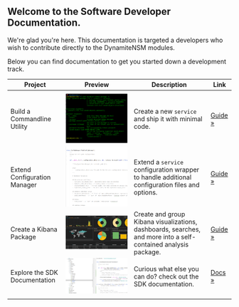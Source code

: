 ## Welcome to the Software Developer Documentation.
We're glad you're here. This documentation is targeted a developers who wish to contribute directly to the DynamiteNSM modules.

Below you can find documentation to get you started down a development track.

<style>
img {
    transition:transform 0.25s ease;
    position: relative;
}

img:hover {
    -webkit-transform:scale(1.5); /* or some other value */
    transform:scale(2);
    z-index: 9000;
}
</style>

| Project                       | Preview                                                   | Description                                                                                                    | Link                    |
|-------------------------------|-----------------------------------------------------------|----------------------------------------------------------------------------------------------------------------|-------------------------|
|                               |                                                           |                                                                                                                |                         |
| Build a Commandline Utility   | <img src="/data/img/new_cmd_util_example.png">            | Create a new `service` and ship it with minimal code.                                                          | [Guide »](/guides/developers/02_build_a_commandline_utility)     |
| Extend Configuration Manager  | <img src="/data/img/extending_configuration_manager.png"> | Extend a `service` configuration wrapper to handle additional configuration files and options.                 | [Guide »](404)     |
| Create a Kibana Package       | <img src="/data/img/kibana_package_dashboard.png">        | Create and group Kibana visualizations, dashboards, searches, and more into a self-contained analysis package. | [Guide »](/guides/developers/02_create_a_kibana_package)     |
| Explore the SDK Documentation | <img src="/data/img/sdk_example.png">                     | Curious what else you can do? check out the SDK documentation.                                                 | [Docs »](/guides/developers/SDK/01_overview) |
|                               |                                                           |                                                                                                                |                         |